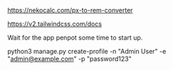 https://nekocalc.com/px-to-rem-converter

https://v2.tailwindcss.com/docs

Wait for the app penpot some time to start up.

python3 manage.py create-profile -n "Admin User" -e "admin@example.com" -p "password123"